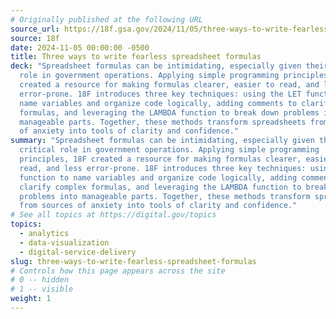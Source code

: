 ```yaml
---
# Originally published at the following URL
source_url: https://18f.gsa.gov/2024/11/05/three-ways-to-write-fearless-spreadsheet-formulas/
source: 18f
date: 2024-11-05 00:00:00 -0500
title: Three ways to write fearless spreadsheet formulas
deck: "Spreadsheet formulas can be intimidating, especially given their critical
  role in government operations. Applying simple programming principles, 18F
  created a resource for making formulas clearer, easier to read, and less
  error-prone. 18F introduces three key techniques: using the LET function to
  name variables and organize code logically, adding comments to clarify complex
  formulas, and leveraging the LAMBDA function to break down problems into
  manageable parts. Together, these methods transform spreadsheets from sources
  of anxiety into tools of clarity and confidence."
summary: "Spreadsheet formulas can be intimidating, especially given their
  critical role in government operations. Applying simple programming
  principles, 18F created a resource for making formulas clearer, easier to
  read, and less error-prone. 18F introduces three key techniques: using the LET
  function to name variables and organize code logically, adding comments to
  clarify complex formulas, and leveraging the LAMBDA function to break down
  problems into manageable parts. Together, these methods transform spreadsheets
  from sources of anxiety into tools of clarity and confidence."
# See all topics at https://digital.gov/topics
topics:
  - analytics
  - data-visualization
  - digital-service-delivery
slug: three-ways-to-write-fearless-spreadsheet-formulas
# Controls how this page appears across the site
# 0 -- hidden
# 1 -- visible
weight: 1
---
```

